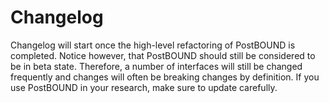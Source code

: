 # Changelog

Changelog will start once the high-level refactoring of PostBOUND is completed. Notice however, that PostBOUND should
still be considered to be in beta state. Therefore, a number of interfaces will still be changed frequently and changes
will often be breaking changes by definition. If you use PostBOUND in your research, make sure to update carefully.
